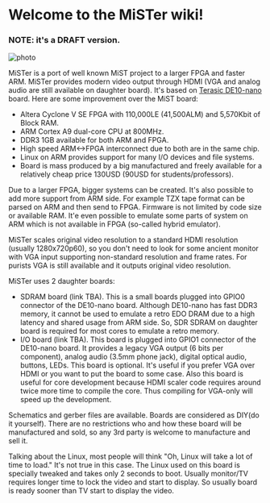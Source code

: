 # Welcome to the MiSTer wiki!

### NOTE: it's a DRAFT version.

![photo](https://github.com/MiSTer-devel/Main_MiSTer/blob/master/MiSTer.jpg)

MiSTer is a port of well known MiST project to a larger FPGA and faster ARM. MiSTer provides modern video output through HDMI (VGA and analog audio are still available on daughter board). It's based on [Terasic DE10-nano](http://www.terasic.com.tw/cgi-bin/page/archive.pl?Language=English&CategoryNo=167&No=1046) board.
Here are some improvement over the MiST board:

* Altera Cyclone V SE FPGA with 110,000LE (41,500ALM) and 5,570Kbit of Block RAM.
* ARM Cortex A9 dual-core CPU at 800MHz.
* DDR3 1GB available for both ARM and FPGA.
* High speed ARM<->FPGA interconnect due to both are in the same chip.
* Linux on ARM provides support for many I/O devices and file systems.
* Board is mass produced by a big manufactured and freely available for a relatively cheap price 130USD (90USD for students/professors).

Due to a larger FPGA, bigger systems can be created. It's also possible to add more support from ARM side. For example TZX tape format can be parsed on ARM and then send to FPGA. Firmware is not limited by code size or available RAM. It'e even possible to emulate some parts of system on ARM which is not available in FPGA (so-called hybrid emulator). 

MiSTer scales original video resolution to a standard HDMI resolution (usually 1280x720p60), so you don't need to look for some ancient monitor with VGA input supporting non-standard resolution and frame rates. For purists VGA is still available and it outputs original video resolution.

MiSTer uses 2 daughter boards:
* SDRAM board (link TBA). This is a small boards plugged into GPIO0 connector of the DE10-nano board. Although DE10-nano has fast DDR3 memory, it cannot be used to emulate a retro EDO DRAM due to a high latency and shared usage from ARM side. So, SDR SDRAM on daughter board is required for most cores to emulate a retro memory.
* I/O board (link TBA). This board is plugged into GPIO1 connector of the DE10-nano board. It provides a legacy VGA output (6 bits per component), analog audio (3.5mm phone jack), digital optical audio, buttons, LEDs. This board is optional. It's useful if you prefer VGA over HDMI or you want to put the board to some case. Also this board is useful for core development because HDMI scaler code requires around twice more time to compile the core. Thus compiling for VGA-only will speed up the development.

Schematics and gerber files are available. Boards are considered as DIY(do it yourself). There are no restrictions who and how these board will be manufactured and sold, so any 3rd party is welcome to manufacture and sell it.

Talking about the Linux, most people will think "Oh, Linux will take a lot of time to load." It's not true in this case. The Linux used on this board is specially tweaked and takes only 2 seconds to boot. Usually monitor/TV requires longer time to lock the video and start to display. So usually board is ready sooner than TV start to display the video.